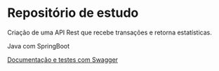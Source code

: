 # Repositório de estudo
Criação de uma API Rest que recebe transações e retorna estatísticas.

Java com SpringBoot

[Documentação e testes com Swagger](https://imgur.com/a/PZufdD1)

